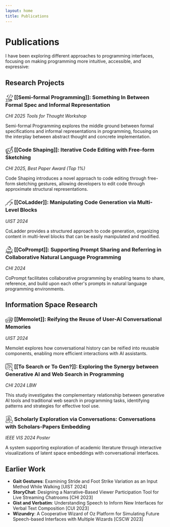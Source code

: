 ```yaml
---
layout: home
title: Publications
---
```


# Publications

I have been exploring different approaches to programming interfaces, focusing on making programming more intuitive, accessible, and expressive:

## Research Projects

### <img src="/assets/images/icons/hold-code.svg" alt="Hold Code Icon" style="width: 24px; height: 24px; vertical-align: top;"> [[Semi-formal Programming]]: Something In Between Formal Spec and Informal Representation
*CHI 2025 Tools for Thought Workshop*

Semi-formal Programming explores the middle ground between formal specifications and informal representations in programming, focusing on the interplay between abstract thought and concrete implementation.

### <img src="/assets/images/icons/draw-pad.svg" alt="Draw Pad Icon" style="width: 24px; height: 24px; vertical-align: top;"> [[Code Shaping]]: Iterative Code Editing with Free-form Sketching
*CHI 2025, Best Paper Award (Top 1%)*

Code Shaping introduces a novel approach to code editing through free-form sketching gestures, allowing developers to edit code through approximate structural representations.

### <img src="/assets/images/icons/ladder.svg" alt="Ladder Icon" style="width: 24px; height: 24px; vertical-align: top;"> [[CoLadder]]: Manipulating Code Generation via Multi-Level Blocks
*UIST 2024*

CoLadder provides a structured approach to code generation, organizing content in multi-level blocks that can be easily manipulated and modified.

### <img src="/assets/images/icons/collab-file.svg" alt="Collaboration Icon" style="width: 24px; height: 24px; vertical-align: top;"> [[CoPrompt]]: Supporting Prompt Sharing and Referring in Collaborative Natural Language Programming
*CHI 2024*

CoPrompt facilitates collaborative programming by enabling teams to share, reference, and build upon each other's prompts in natural language programming environments.

## Information Space Research

### <img src="/assets/images/icons/photos.svg" alt="Photos Icon" style="width: 24px; height: 24px; vertical-align: top;"> [[Memolet]]: Reifying the Reuse of User-AI Conversational Memories
*UIST 2024*

Memolet explores how conversational history can be reified into reusable components, enabling more efficient interactions with AI assistants.

### <img src="/assets/images/icons/search-web.svg" alt="Search Web Icon" style="width: 24px; height: 24px; vertical-align: top;"> [[To Search or To Gen?]]: Exploring the Synergy between Generative AI and Web Search in Programming
*CHI 2024 LBW*

This study investigates the complementary relationship between generative AI tools and traditional web search in programming tasks, identifying patterns and strategies for effective tool use.

### <img src="/assets/images/icons/search-doc.svg" alt="Search Doc Icon" style="width: 24px; height: 24px; vertical-align: top;"> Scholarly Exploration via Conversations: Conversations with Scholars-Papers Embedding
*IEEE VIS 2024 Poster*

A system supporting exploration of academic literature through interactive visualizations of latent space embeddings with conversational interfaces.

## Earlier Work
- **Gait Gestures**: Examining Stride and Foot Strike Variation as an Input Method While Walking [UIST 2024]
- **StoryChat**: Designing a Narrative-Based Viewer Participation Tool for Live Streaming Chatrooms [CHI 2023]
- **Gist and Verbatim**: Understanding Speech to Inform New Interfaces for Verbal Text Composition [CUI 2023]
- **Wizundry**: A Cooperative Wizard of Oz Platform for Simulating Future Speech-based Interfaces with Multiple Wizards [CSCW 2023]